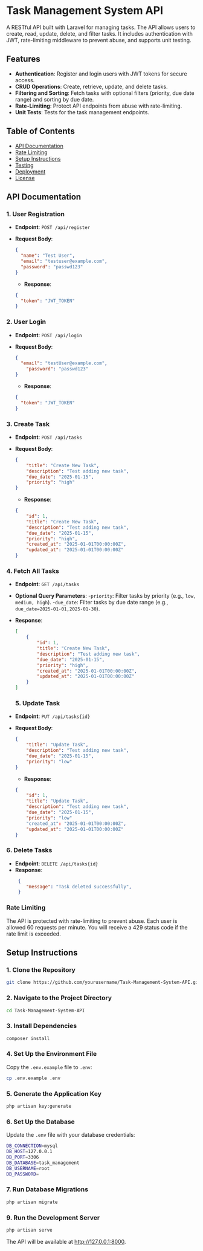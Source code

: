 # Task Management System API

A RESTful API built with Laravel for managing tasks. The API allows users to create, read, update, delete, and filter tasks. It includes authentication with JWT, rate-limiting middleware to prevent abuse, and supports unit testing.

## Features

- **Authentication**: Register and login users with JWT tokens for secure access.
- **CRUD Operations**: Create, retrieve, update, and delete tasks.
- **Filtering and Sorting**: Fetch tasks with optional filters (priority, due date range) and sorting by due date.
- **Rate-Limiting**: Protect API endpoints from abuse with rate-limiting.
- **Unit Tests**: Tests for the task management endpoints.

## Table of Contents

- [API Documentation](#api-documentation)
- [Rate Limiting](#rate-limiting)
- [Setup Instructions](#setup-instructions)
- [Testing](#testing)
- [Deployment](#deployment)
- [License](#license)

## API Documentation

### 1. User Registration
- **Endpoint**: `POST /api/register`
- **Request Body**:
  ```json
  {
    "name": "Test User",
    "email": "testuser@example.com",
    "password": "passwd123"
  }
  ```

  - **Response**:
  ```json
  {
    "token": "JWT_TOKEN"
  }
  ```

### 2. User Login
- **Endpoint**: `POST /api/login`
- **Request Body**:
  ```json
  {
    "email": "testUser@example.com",
      "password": "passwd123"
  }
  ```

  - **Response**:
  ```json
  {
    "token": "JWT_TOKEN"
  }
  ```

### 3. Create Task
- **Endpoint**: `POST /api/tasks`
- **Request Body**:
  ```json
  {
      "title": "Create New Task",
      "description": "Test adding new task",
      "due_date": "2025-01-15",
      "priority": "high"
  }
  ```

  - **Response**:
  ```json
  {
      "id": 1,
      "title": "Create New Task",
      "description": "Test adding new task",
      "due_date": "2025-01-15",
      "priority": "high",
      "created_at": "2025-01-01T00:00:00Z",
      "updated_at": "2025-01-01T00:00:00Z"
  }
  ```

### 4. Fetch All Tasks
- **Endpoint**: `GET /api/tasks`
- **Optional Query Parameters**:
    -`priority`: Filter tasks by priority (e.g., `low, medium, high`).
    -`due_date`: Filter tasks by due date range (e.g., `due_date=2025-01-01,2025-01-30`).
- **Response**:
  ```json
  [
      {
          "id": 1,
          "title": "Create New Task",
          "description": "Test adding new task",
          "due_date": "2025-01-15",
          "priority": "high",
          "created_at": "2025-01-01T00:00:00Z",
          "updated_at": "2025-01-01T00:00:00Z"
      }
  ]
  ```

  ### 5. Update Task
- **Endpoint**: `PUT /api/tasks{id}`
- **Request Body**:
  ```json
  {
      "title": "Update Task",
      "description": "Test adding new task",
      "due_date": "2025-01-15",
      "priority": "low"
  }
  ```

  - **Response**:
  ```json
  {
      "id": 1,
      "title": "Update Task",
      "description": "Test adding new task",
      "due_date": "2025-01-15",
      "priority": "low"
      "created_at": "2025-01-01T00:00:00Z",
      "updated_at": "2025-01-01T00:00:00Z"
  }
  ```

### 6. Delete Tasks
- **Endpoint**: `DELETE /api/tasks{id}`
- **Response**:
  ```json
   {
      "message": "Task deleted successfully",
   }
  ```

### Rate Limiting
 The API is protected with rate-limiting to prevent abuse. Each user is allowed 60 requests per minute. You will receive a 
 429 status code if the rate limit is exceeded.

 ## Setup Instructions

### 1. Clone the Repository
```bash
git clone https://github.com/yourusername/Task-Management-System-API.git
```
### 2. Navigate to the Project Directory
```bash
cd Task-Management-System-API
```
### 3. Install Dependencies
```bash
composer install
```
### 4. Set Up the Environment File
Copy the `.env.example` file to `.env`:
```bash
cp .env.example .env
```
### 5. Generate the Application Key
```bash
php artisan key:generate
```
### 6. Set Up the Database
Update the `.env` file with your database credentials:
```bash
DB_CONNECTION=mysql
DB_HOST=127.0.0.1
DB_PORT=3306
DB_DATABASE=task_management
DB_USERNAME=root
DB_PASSWORD=
```
### 7. Run Database Migrations
```bash
php artisan migrate
```
### 9. Run the Development Server
```bash
php artisan serve
```

The API will be available at http://127.0.0.1:8000.
